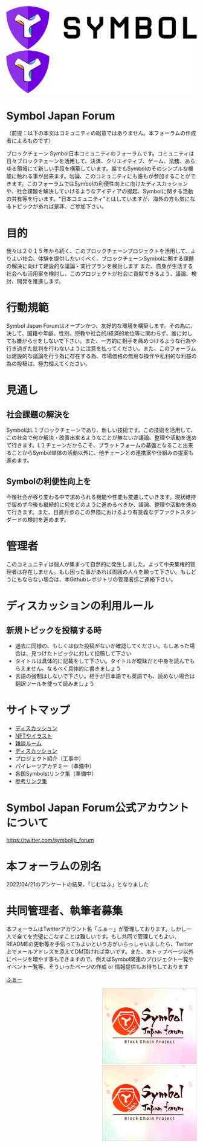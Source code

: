 <div align="center">
    <img
         src="./logo/cc_0/Symbol_Logo_Wordmark_Dark_BG.png#gh-light-mode-only"
         >
    <img
         src="./logo/cc_0/Symbol_Logo_Wordmark_Light_BG.png#gh-dark-mode-only"
         >
</div>

# Symbol Japan Forum
（前提：以下の本文はコミュニティの総意ではありません。本フォーラムの作成者によるものです）

ブロックチェーン Symbol日本コミュニティのフォーラムです。コミュニティは日々ブロックチェーンを活用して、決済、クリエイティブ、ゲーム、法務、あらゆる領域にて新しい手段を構築しています。誰でもSymbolのそのシンプルな機能に触れる事が出来ます。勿論、このコミュニティにも誰もが参加することができます。このフォーラムではSymbolの利便性向上に向けたディスカッションや、社会課題を解決していけるようなアイディアの提起、Symbolに関する活動の共有等を行います。"日本コミュニティ"とはしていますが、海外の方も気になるトピックがあれば是非、ご参加下さい。

# 目的
我々は２０１５年から続く、このブロックチェーンプロジェクトを活用して、よりよい社会、体験を提供したいくべく、ブロックチェーンSymbolに関する課題の解決に向けて建設的な議論・実行プランを検討します
また、自身が生活する社会へも活用案を検討し、このプロジェクトが社会に貢献できるよう、議論、検討、開発を推進します。

# 行動規範
Symbol Japan Forumはオープンかつ、友好的な環境を構築します。その為に、決して、国籍や年齢、性別、宗教や社会的/経済的地位等に関わらず、誰に対しても嫌がらせをしないで下さい。また、一方的に相手を痛めつけるような行為や行き過ぎた批判を行わないように注意を払ってください。また、このフォーラムは建設的な議論を行う為に存在する為、市場価格の無用な操作や私利的な利益の為の投稿は、極力控えてください。

# 見通し
## 社会課題の解決を
SymbolはL１ブロックチェーンであり、新しい技術です。この技術を活用して、この社会で何か解決・改善出来るようなことが無ないか議論、整理や活動を進めて行きます。L１チェーンだからこそ、プラットフォームの基盤となること出来ることからSymbol単体の活動以外に、他チェーンとの連携案や仕組みの提案も進めます。

## Symbolの利便性向上を
今後社会が移り変わる中で求められる機能や性能も変遷していきます。現状維持で留めず今後も継続的に何をどのように進めるべきか、議論、整理や活動を進めて行きます。また、日進月歩のこの界隈におけるより有意義なデファクトスタンダードの検討を進めます。

# 管理者
このコミュニティは個人が集まって自然的に発生しました。よって中央集権的管理者は存在しません。もし困った事があれば周囲の人々を頼って下さい。もしどうにもならない場合は、本Githubレポジトリの管理者迄ご連絡下さい。

# ディスカッションの利用ルール
## 新規トピックを投稿する時
- 過去に同様の、もしくは似た投稿がないか確認してください。もしあった場合は、見つけたトピックに対して投稿して下さい
- タイトルは具体的に記載をして下さい。タイトルが曖昧だと中身を読んでもらえません。なるべく具体的に書きましょう
- 言語の強制はしないで下さい。相手が日本語でも英語でも、読めない場合は翻訳ツールを使って読みましょう

# サイトマップ
- [ディスカッション](https://github.com/ymuichiro/symbol_japan_forum/issues)
- [NFTやイラスト](https://github.com/ymuichiro/symbol_japan_forum/wiki/Gallery)
- [雑談ルーム](https://github.com/ymuichiro/symbol_japan_forum/discussions)
- [ディスカッション](https://github.com/ymuichiro/symbol_japan_forum/issues)
- プロジェクト紹介（工事中）
- パイレーツアカデミー（準備中）
- 各国Symbolstリンク集（準備中）
- [参考リンク集](https://github.com/ymuichiro/symbol_japan_forum/tree/main/links)

# Symbol Japan Forum公式アカウントについて
https://twitter.com/symboljp_forum

# 本フォーラムの別名
2022/04/21のアンケートの結果、「じむはぶ」となりました

# 共同管理者、執筆者募集
本フォーラムはTwitterアカウント名「ふぁー」が管理しております。しかし一人で全てを完璧にこなすことは難しいです。もし共同で管理してもよい、READMEの更新等を手伝ってもよいという方がいらっしゃいましたら、Twitter上でメールアドレスを添えてDM頂ければ幸いです。また、本トップページ以外にページを増やす事もできますので、例えばSymbol関連のプロジェクト一覧やイベント一覧等、そういったページの作成 or 情報提供もお待ちしております

[ふぁー](https://twitter.com/faunsu19000)

<div align="right">
    <img
         src="./logo/cc_by_nc_sa/SymbolJapanForum_white_sakura.gif#gh-light-mode-only"
         height="200px"
         alt="BlockChain Project"
         style="marginTop:10px;marginBottom:10px">
</div>
<div align="right">
    <img
         src="./logo/cc_by_nc_sa/SymbolJapanForum_white_sakura.gif#gh-dark-mode-only"
         height="200px"
         alt="BlockChain Project"
         style="marginTop:10px;marginBottom:10px">
</div>

